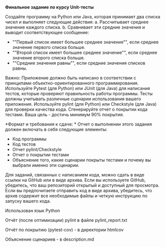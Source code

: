 ****Финальное задание по курсу Unit-тесты****

Создайте программу на Python или Java, которая принимает два списка чисел и выполняет следующие действия:
a. Рассчитывает среднее значение каждого списка.
b. Сравнивает эти средние значения и выводит соответствующее сообщение:
- ""Первый список имеет большее среднее значение"", если среднее значение первого списка больше.
- ""Второй список имеет большее среднее значение"", если среднее значение второго списка больше.
- ""Средние значения равны"", если средние значения списков равны.

Важно:
Приложение должно быть написано в соответствии с принципами объектно-ориентированного программирования.
Используйте Pytest (для Python) или JUnit (для Java) для написания тестов, которые проверяют правильность работы программы. Тесты должны учитывать различные сценарии использования вашего приложения.
Используйте pylint (для Python) или Checkstyle (для Java) для проверки качества кода.
Сгенерируйте отчет о покрытии кода тестами. Ваша цель - достичь минимум 90% покрытия.

*Формат и требования к сдаче: *
Отчет о выполнении этого задания должен включать в себя следующие элементы:
- Код программы
- Код тестов
- Отчет pylint/Checkstyle
- Отчет о покрытии тестами
- Объяснение того, какие сценарии покрыты тестами и почему вы выбрали именно эти сценарии.

Для заданий, связанных с написанием кода, можно сдать в виде ссылки на GitHub или в виде архива. Если вы используете GitHub, убедитесь, что ваш репозиторий открытый и доступный для просмотра. Если вы предпочитаете отправить код в виде архива, убедитесь, что архив содержит все необходимые файлы и четкую инструкцию по запуску вашего кода.

Использован язык Python

Отчёт (после оптимизации) pylint в файле pylint_report.txt

Отчёт по покрытию (pytest-cov) - в директории htmlcov

Объяснение сценариев - в description.md

